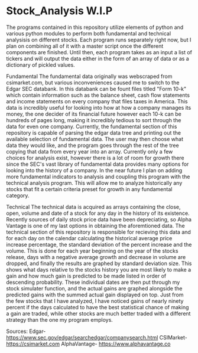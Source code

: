 # Stock_Analysis  W.I.P
The programs contained in this repository utilize elements of python and various python modules to perform both fundamental and technical analysisis on different stocks. Each program runs separately right now, but I plan on combining all of it with a master script once the different components are finished. Until then, each program takes as an input a list of tickers and will output the data either in the form of an array of data or as a dictionary of pickled values.    

Fundamental
The fundamental data originally was webscraped from csimarket.com, but various inconveniences caused me to switch to the Edgar SEC databank. In this databank can be fount files titled "Form 10-k" which contain information such as the balance sheet, cash flow statements and income statements on every company that files taxes in America. This data is incredibly useful for looking into how at how a company manages its money, the one decider of its financial future however each 10-k can be hundreds of pages long, making it incredibly tedious to sort through the data for even one company. Currently, the fundamental section of this repository is capable of parsing the edgar data tree and printing out the available selection of fundamental data. The user may then choose what data they would like, and the program goes through the rest of the tree copying that data from every year into an array. Currently only a few choices for analysis exist, however there is a lot of room for growth there since the SEC's vast library of fundamental data provides many options for looking into the history of a company. In the near future I plan on adding more fundamental indicators to analysis and coupling this program with the technical analysis program. This will allow me to analyze historically any stocks that fit a certain criteria preset for growth in any fundamental category.


Technical
The technical data is acquired as arrays containing the close, open, volume and date of a stock for any day in the history of its existence. Recently sources of daily stock price data have been depreciating, so Alpha Vantage is one of my last options in obtaining the aforemtioned data. The technical section of this repository is responsible for recieving this data and for each day on the calendar calculating the historical average price increase percentage, the standard deviation of the percent increase and the volume. This is done for each year beginning on the year of the stocks release, days with a negative average growth and decrease in volume are dropped, and finally the results are graphed by standard deviation size. This shows what days relative to the stocks history you are most likely to make a gain and how much gain is predicted to be made listed in order of descending probability. These individual dates are then put through my stock simulater function, and the actual gains are graphed alongside the predicted gains with the summed actual gain displayed on top. Just from the few stocks that I have analyzed, I have noticed gains of nearly ninety percent if the days calculated to have the best statistical chance of making a gain are traded, while other stocks are much better traded with a different strategy than the one my program employs.



Sources:
Edgar- https://www.sec.gov/edgar/searchedgar/companysearch.html
CSIMarket- https://csimarket.com
AlphaVantage- https://www.alphavantage.co
